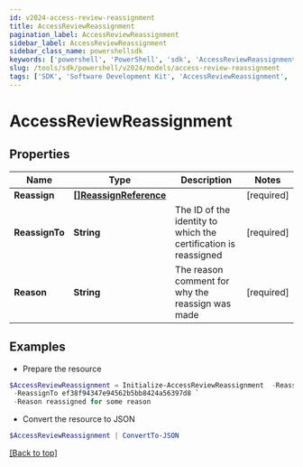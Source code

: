 ```yaml
---
id: v2024-access-review-reassignment
title: AccessReviewReassignment
pagination_label: AccessReviewReassignment
sidebar_label: AccessReviewReassignment
sidebar_class_name: powershellsdk
keywords: ['powershell', 'PowerShell', 'sdk', 'AccessReviewReassignment', 'V2024AccessReviewReassignment'] 
slug: /tools/sdk/powershell/v2024/models/access-review-reassignment
tags: ['SDK', 'Software Development Kit', 'AccessReviewReassignment', 'V2024AccessReviewReassignment']
---
```



# AccessReviewReassignment

## Properties

Name | Type | Description | Notes
------------ | ------------- | ------------- | -------------
**Reassign** | [**[]ReassignReference**](reassign-reference) |  | [required]
**ReassignTo** | **String** | The ID of the identity to which the certification is reassigned | [required]
**Reason** | **String** | The reason comment for why the reassign was made | [required]

## Examples

- Prepare the resource
```powershell
$AccessReviewReassignment = Initialize-AccessReviewReassignment  -Reassign null `
 -ReassignTo ef38f94347e94562b5bb8424a56397d8 `
 -Reason reassigned for some reason
```

- Convert the resource to JSON
```powershell
$AccessReviewReassignment | ConvertTo-JSON
```


[[Back to top]](#) 

